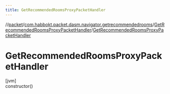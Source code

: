 ```yaml
---
title: GetRecommendedRoomsProxyPacketHandler
---
```

//[packet](../../../index.html)/[com.habbokt.packet.dasm.navigator.getrecommendedrooms](../index.html)/[GetRecommendedRoomsProxyPacketHandler](index.html)/[GetRecommendedRoomsProxyPacketHandler](-get-recommended-rooms-proxy-packet-handler.html)



# GetRecommendedRoomsProxyPacketHandler



[jvm]\
constructor()




